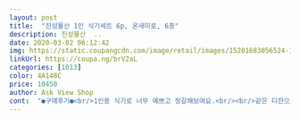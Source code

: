 ```yaml
---
layout: post 
title:  "진성물산 1인 식기세트 6p, 온새미로, 6종" 
description: 진성물산  ..
date: 2020-03-02 06:12:42 
img: https://static.coupangcdn.com/image/retail/images/15201683056524-1b169a01-7607-4a08-bf69-d49c05ee5e27.jpg 
linkUrl: https://coupa.ng/brV2aL 
categories: [1013] 
color: 4A148C 
price: 10450 
author: Ask View Shop 
cont:  "●구매후기●<br/>1인용 식기로 너무 예쁘고 정갈해보여요.<br/><br/>같은 디쟌으로 2셋뚜~~<br/>골드박스에서 저렴하게~~~<br/>그래도 굿뜨예용~~^^<br/>그릇 예쁘고 튼튼해요!<br/>그릇욕심 끝이 없어요~~ㅎ<br/>그릇자체가 반질반질한 질감^^<br/>나라는 밉지만ㅜㅜ<br/>넘나 이쁜것~~<br/>다른 그릇과도 매치가 잘되네요^^<br/>다이소에서 비슷한 느낌의 접시들로 몇개 더 샀어요! ! !<br/>설거지하다 실수로 몇번 그릇끼리 부딪혔는데 아무 이상 없어요!<br/>설겆이할때 조심히 하셔야되용~~<br/>세제로인해 엄청 미끄럽네요~~<br/>용량은 다소 작은듯 하지만<br/>음식을 담았을 때 너무 예쁘네요.<br/><br/>일본 느낌의 식기인 만큼 정갈하게 조금씩 담으니 좋네요 :)<br/>일본 식기는 늘 이뻐요~<br/>저는 남편이랑 같이 사용하려고 두셋트 샀는데 신혼 부부한테도 사용하기 적당하고 좋아요.<br/><br/>저는 오히려 좋은데요?ㅎ<br/>저렴하고 예쁜 그릇덕분에  삶의질이 올라간 느낌이예요 and gt;_ and lt;♥️<br/>접시 사이즈가 작아 큰 반찬을 담을 땐 못쓰지만,<br/>하지만 기본으로 구성된 그릇만가지고는 약간 빈약한 느낌이라<br/>" 
---
```

